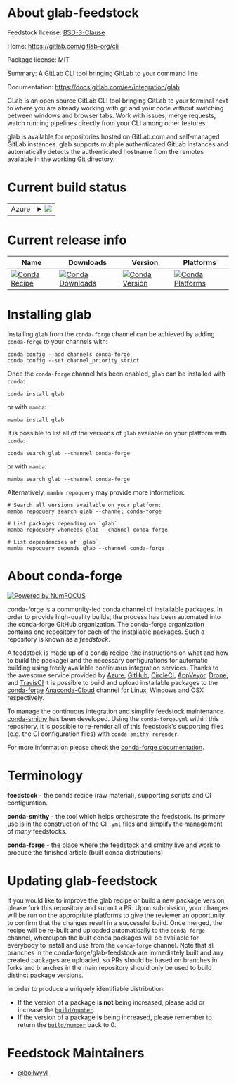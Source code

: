 About glab-feedstock
====================

Feedstock license: [BSD-3-Clause](https://github.com/conda-forge/glab-feedstock/blob/main/LICENSE.txt)

Home: https://gitlab.com/gitlab-org/cli

Package license: MIT

Summary: A GitLab CLI tool bringing GitLab to your command line

Documentation: https://docs.gitlab.com/ee/integration/glab

GLab is an open source GitLab CLI tool bringing GitLab to your terminal next
to where you are already working with git and your code without switching
between windows and browser tabs. Work with issues, merge requests, watch
running pipelines directly from your CLI among other features.

glab is available for repositories hosted on GitLab.com and self-managed
GitLab instances. glab supports multiple authenticated GitLab instances and
automatically detects the authenticated hostname from the remotes available
in the working Git directory.

Current build status
====================


<table>
    
  <tr>
    <td>Azure</td>
    <td>
      <details>
        <summary>
          <a href="https://dev.azure.com/conda-forge/feedstock-builds/_build/latest?definitionId=18567&branchName=main">
            <img src="https://dev.azure.com/conda-forge/feedstock-builds/_apis/build/status/glab-feedstock?branchName=main">
          </a>
        </summary>
        <table>
          <thead><tr><th>Variant</th><th>Status</th></tr></thead>
          <tbody><tr>
              <td>linux_64</td>
              <td>
                <a href="https://dev.azure.com/conda-forge/feedstock-builds/_build/latest?definitionId=18567&branchName=main">
                  <img src="https://dev.azure.com/conda-forge/feedstock-builds/_apis/build/status/glab-feedstock?branchName=main&jobName=linux&configuration=linux%20linux_64_" alt="variant">
                </a>
              </td>
            </tr><tr>
              <td>osx_64</td>
              <td>
                <a href="https://dev.azure.com/conda-forge/feedstock-builds/_build/latest?definitionId=18567&branchName=main">
                  <img src="https://dev.azure.com/conda-forge/feedstock-builds/_apis/build/status/glab-feedstock?branchName=main&jobName=osx&configuration=osx%20osx_64_" alt="variant">
                </a>
              </td>
            </tr><tr>
              <td>osx_arm64</td>
              <td>
                <a href="https://dev.azure.com/conda-forge/feedstock-builds/_build/latest?definitionId=18567&branchName=main">
                  <img src="https://dev.azure.com/conda-forge/feedstock-builds/_apis/build/status/glab-feedstock?branchName=main&jobName=osx&configuration=osx%20osx_arm64_" alt="variant">
                </a>
              </td>
            </tr><tr>
              <td>win_64</td>
              <td>
                <a href="https://dev.azure.com/conda-forge/feedstock-builds/_build/latest?definitionId=18567&branchName=main">
                  <img src="https://dev.azure.com/conda-forge/feedstock-builds/_apis/build/status/glab-feedstock?branchName=main&jobName=win&configuration=win%20win_64_" alt="variant">
                </a>
              </td>
            </tr>
          </tbody>
        </table>
      </details>
    </td>
  </tr>
</table>

Current release info
====================

| Name | Downloads | Version | Platforms |
| --- | --- | --- | --- |
| [![Conda Recipe](https://img.shields.io/badge/recipe-glab-green.svg)](https://anaconda.org/conda-forge/glab) | [![Conda Downloads](https://img.shields.io/conda/dn/conda-forge/glab.svg)](https://anaconda.org/conda-forge/glab) | [![Conda Version](https://img.shields.io/conda/vn/conda-forge/glab.svg)](https://anaconda.org/conda-forge/glab) | [![Conda Platforms](https://img.shields.io/conda/pn/conda-forge/glab.svg)](https://anaconda.org/conda-forge/glab) |

Installing glab
===============

Installing `glab` from the `conda-forge` channel can be achieved by adding `conda-forge` to your channels with:

```
conda config --add channels conda-forge
conda config --set channel_priority strict
```

Once the `conda-forge` channel has been enabled, `glab` can be installed with `conda`:

```
conda install glab
```

or with `mamba`:

```
mamba install glab
```

It is possible to list all of the versions of `glab` available on your platform with `conda`:

```
conda search glab --channel conda-forge
```

or with `mamba`:

```
mamba search glab --channel conda-forge
```

Alternatively, `mamba repoquery` may provide more information:

```
# Search all versions available on your platform:
mamba repoquery search glab --channel conda-forge

# List packages depending on `glab`:
mamba repoquery whoneeds glab --channel conda-forge

# List dependencies of `glab`:
mamba repoquery depends glab --channel conda-forge
```


About conda-forge
=================

[![Powered by
NumFOCUS](https://img.shields.io/badge/powered%20by-NumFOCUS-orange.svg?style=flat&colorA=E1523D&colorB=007D8A)](https://numfocus.org)

conda-forge is a community-led conda channel of installable packages.
In order to provide high-quality builds, the process has been automated into the
conda-forge GitHub organization. The conda-forge organization contains one repository
for each of the installable packages. Such a repository is known as a *feedstock*.

A feedstock is made up of a conda recipe (the instructions on what and how to build
the package) and the necessary configurations for automatic building using freely
available continuous integration services. Thanks to the awesome service provided by
[Azure](https://azure.microsoft.com/en-us/services/devops/), [GitHub](https://github.com/),
[CircleCI](https://circleci.com/), [AppVeyor](https://www.appveyor.com/),
[Drone](https://cloud.drone.io/welcome), and [TravisCI](https://travis-ci.com/)
it is possible to build and upload installable packages to the
[conda-forge](https://anaconda.org/conda-forge) [Anaconda-Cloud](https://anaconda.org/)
channel for Linux, Windows and OSX respectively.

To manage the continuous integration and simplify feedstock maintenance
[conda-smithy](https://github.com/conda-forge/conda-smithy) has been developed.
Using the ``conda-forge.yml`` within this repository, it is possible to re-render all of
this feedstock's supporting files (e.g. the CI configuration files) with ``conda smithy rerender``.

For more information please check the [conda-forge documentation](https://conda-forge.org/docs/).

Terminology
===========

**feedstock** - the conda recipe (raw material), supporting scripts and CI configuration.

**conda-smithy** - the tool which helps orchestrate the feedstock.
                   Its primary use is in the construction of the CI ``.yml`` files
                   and simplify the management of *many* feedstocks.

**conda-forge** - the place where the feedstock and smithy live and work to
                  produce the finished article (built conda distributions)


Updating glab-feedstock
=======================

If you would like to improve the glab recipe or build a new
package version, please fork this repository and submit a PR. Upon submission,
your changes will be run on the appropriate platforms to give the reviewer an
opportunity to confirm that the changes result in a successful build. Once
merged, the recipe will be re-built and uploaded automatically to the
`conda-forge` channel, whereupon the built conda packages will be available for
everybody to install and use from the `conda-forge` channel.
Note that all branches in the conda-forge/glab-feedstock are
immediately built and any created packages are uploaded, so PRs should be based
on branches in forks and branches in the main repository should only be used to
build distinct package versions.

In order to produce a uniquely identifiable distribution:
 * If the version of a package **is not** being increased, please add or increase
   the [``build/number``](https://docs.conda.io/projects/conda-build/en/latest/resources/define-metadata.html#build-number-and-string).
 * If the version of a package **is** being increased, please remember to return
   the [``build/number``](https://docs.conda.io/projects/conda-build/en/latest/resources/define-metadata.html#build-number-and-string)
   back to 0.

Feedstock Maintainers
=====================

* [@bollwyvl](https://github.com/bollwyvl/)


<!-- dummy commit to enable rerendering -->

